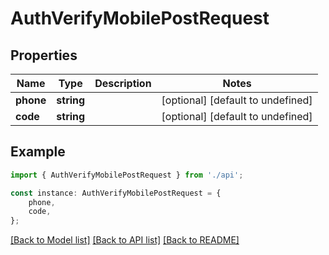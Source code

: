 # AuthVerifyMobilePostRequest


## Properties

Name | Type | Description | Notes
------------ | ------------- | ------------- | -------------
**phone** | **string** |  | [optional] [default to undefined]
**code** | **string** |  | [optional] [default to undefined]

## Example

```typescript
import { AuthVerifyMobilePostRequest } from './api';

const instance: AuthVerifyMobilePostRequest = {
    phone,
    code,
};
```

[[Back to Model list]](../README.md#documentation-for-models) [[Back to API list]](../README.md#documentation-for-api-endpoints) [[Back to README]](../README.md)
